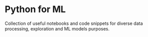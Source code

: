 # Python for ML
Collection of useful notebooks and code snippets for diverse data processing, exploration and ML models purposes.
